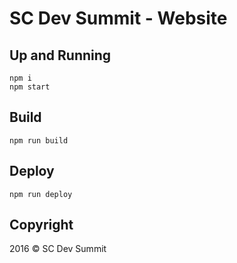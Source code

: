 # SC Dev Summit - Website

## Up and Running

```
npm i
npm start
```

## Build

```
npm run build
```

## Deploy

```
npm run deploy
```

## Copyright

2016 &copy; SC Dev Summit
